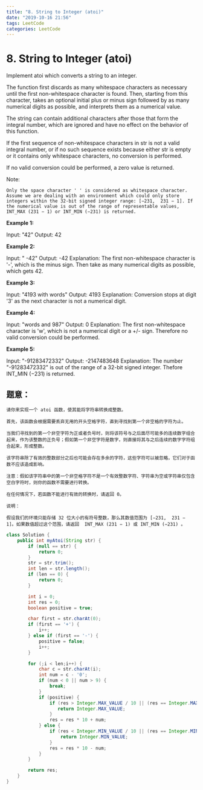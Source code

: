 ```yaml
---
title: "8. String to Integer (atoi)"
date: "2019-10-16 21:56"
tags: LeetCode
categories: LeetCode
---
```



# 8. String to Integer (atoi)

Implement atoi which converts a string to an integer.

The function first discards as many whitespace characters as necessary until the first non-whitespace character is found. Then, starting from this character, takes an optional initial plus or minus sign followed by as many numerical digits as possible, and interprets them as a numerical value.

The string can contain additional characters after those that form the integral number, which are ignored and have no effect on the behavior of this function.

If the first sequence of non-whitespace characters in str is not a valid integral number, or if no such sequence exists because either str is empty or it contains only whitespace characters, no conversion is performed.

If no valid conversion could be performed, a zero value is returned.

Note:

    Only the space character ' ' is considered as whitespace character.
    Assume we are dealing with an environment which could only store integers within the 32-bit signed integer range: [−231,  231 − 1]. If the numerical value is out of the range of representable values, INT_MAX (231 − 1) or INT_MIN (−231) is returned.

**Example 1:**

Input: "42"
Output: 42

**Example 2:**

Input: "   -42"
Output: -42
Explanation: The first non-whitespace character is '-', which is the minus sign.
             Then take as many numerical digits as possible, which gets 42.

**Example 3:**

Input: "4193 with words"
Output: 4193
Explanation: Conversion stops at digit '3' as the next character is not a numerical digit.

**Example 4:**

Input: "words and 987"
Output: 0
Explanation: The first non-whitespace character is 'w', which is not a numerical
             digit or a +/- sign. Therefore no valid conversion could be performed.

**Example 5:**

Input: "-91283472332"
Output: -2147483648
Explanation: The number "-91283472332" is out of the range of a 32-bit signed integer.
             Thefore INT_MIN (−231) is returned.




<!--more-->

## 题意：

    请你来实现一个 atoi 函数，使其能将字符串转换成整数。

    首先，该函数会根据需要丢弃无用的开头空格字符，直到寻找到第一个非空格的字符为止。

    当我们寻找到的第一个非空字符为正或者负号时，则将该符号与之后面尽可能多的连续数字组合起来，作为该整数的正负号；假如第一个非空字符是数字，则直接将其与之后连续的数字字符组合起来，形成整数。

    该字符串除了有效的整数部分之后也可能会存在多余的字符，这些字符可以被忽略，它们对于函数不应该造成影响。

    注意：假如该字符串中的第一个非空格字符不是一个有效整数字符、字符串为空或字符串仅包含空白字符时，则你的函数不需要进行转换。

    在任何情况下，若函数不能进行有效的转换时，请返回 0。

    说明：

    假设我们的环境只能存储 32 位大小的有符号整数，那么其数值范围为 [−231,  231 − 1]。如果数值超过这个范围，请返回  INT_MAX (231 − 1) 或 INT_MIN (−231) 。



```java
class Solution {
    public int myAtoi(String str) {
        if (null == str) {
            return 0;
        }
        str = str.trim();
        int len = str.length();
        if (len == 0) {
            return 0;
        }

        int i = 0;
        int res = 0;
        boolean positive = true;

        char first = str.charAt(0);
        if (first == '+') {
            i++;
        } else if (first == '-') {
            positive = false;
            i++;
        }

        for (;i < len;i++) {
            char c = str.charAt(i);
            int num = c - '0';
            if (num < 0 || num > 9) {
                break;
            }
            if (positive) {
                if (res > Integer.MAX_VALUE / 10 || (res == Integer.MAX_VALUE / 10 && num > Integer.MAX_VALUE % 10)) {
                   return Integer.MAX_VALUE;
                }
                res = res * 10 + num;
            } else {
                if (res < Integer.MIN_VALUE / 10 || (res == Integer.MIN_VALUE / 10 && -num < Integer.MIN_VALUE % 10)) {
                    return Integer.MIN_VALUE;
                }
                res = res * 10 - num;
            }
        }

        return res;
    }
}

```
